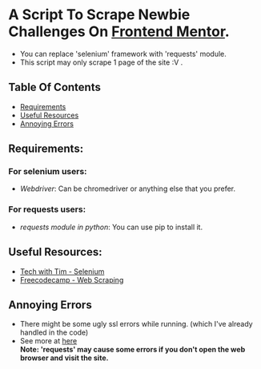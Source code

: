 # A Script To Scrape Newbie Challenges On [Frontend Mentor](https://frontendmentor.io/challenges).

- You can replace 'selenium' framework with 'requests' module.
- This script may only scrape 1 page of the site :V .
## Table Of Contents
- [Requirements](#requirements)
- [Useful Resources](#useful-resources)
- [Annoying Errors](#annoying-errors)

## Requirements:

### For selenium users:
- *Webdriver*: Can be chromedriver or anything else that you prefer.
### For requests users:
- *requests module in python*: You can use pip to install it.

## Useful Resources:
- [Tech with Tim - Selenium](https://m.youtube.com/watch?v=Xjv1sY630Uc)
- [Freecodecamp - Web Scraping](https://m.youtube.com/watch?v=XVv6mJpFOb0)

## Annoying Errors
- There might be some ugly ssl errors while running. (which I've already handled in the code)
- See more at [here](https://stackoverflow.com/questions/37883759/errorssl-client-socket-openssl-cc1158-handshake-failed-with-chromedriver-chr)<br>
**Note: 'requests' may cause some errors if you don't open the web browser and visit the site.**<br>
